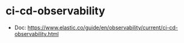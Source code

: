# ci-cd-observability
- Doc: https://www.elastic.co/guide/en/observability/current/ci-cd-observability.html
